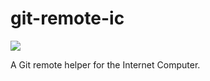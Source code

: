 # git-remote-ic

![](https://img.shields.io/badge/status%EF%B8%8F-experimental-blueviolet)

A Git remote helper for the Internet Computer.
